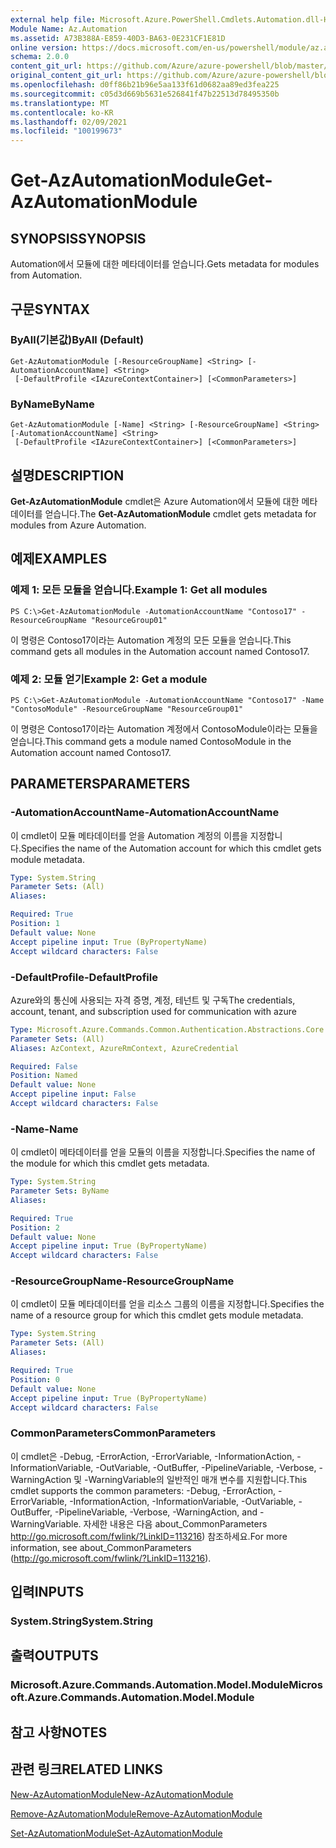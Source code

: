 ```yaml
---
external help file: Microsoft.Azure.PowerShell.Cmdlets.Automation.dll-Help.xml
Module Name: Az.Automation
ms.assetid: A73B388A-E859-40D3-BA63-0E231CF1E81D
online version: https://docs.microsoft.com/en-us/powershell/module/az.automation/get-azautomationmodule
schema: 2.0.0
content_git_url: https://github.com/Azure/azure-powershell/blob/master/src/Automation/Automation/help/Get-AzAutomationModule.md
original_content_git_url: https://github.com/Azure/azure-powershell/blob/master/src/Automation/Automation/help/Get-AzAutomationModule.md
ms.openlocfilehash: d0ff86b21b96e5aa133f61d0682aa89ed3fea225
ms.sourcegitcommit: c05d3d669b5631e526841f47b22513d78495350b
ms.translationtype: MT
ms.contentlocale: ko-KR
ms.lasthandoff: 02/09/2021
ms.locfileid: "100199673"
---
```

# <span data-ttu-id="6050e-101">Get-AzAutomationModule</span><span class="sxs-lookup"><span data-stu-id="6050e-101">Get-AzAutomationModule</span></span>

## <span data-ttu-id="6050e-102">SYNOPSIS</span><span class="sxs-lookup"><span data-stu-id="6050e-102">SYNOPSIS</span></span>
<span data-ttu-id="6050e-103">Automation에서 모듈에 대한 메타데이터를 얻습니다.</span><span class="sxs-lookup"><span data-stu-id="6050e-103">Gets metadata for modules from Automation.</span></span>

## <span data-ttu-id="6050e-104">구문</span><span class="sxs-lookup"><span data-stu-id="6050e-104">SYNTAX</span></span>

### <span data-ttu-id="6050e-105">ByAll(기본값)</span><span class="sxs-lookup"><span data-stu-id="6050e-105">ByAll (Default)</span></span>
```
Get-AzAutomationModule [-ResourceGroupName] <String> [-AutomationAccountName] <String>
 [-DefaultProfile <IAzureContextContainer>] [<CommonParameters>]
```

### <span data-ttu-id="6050e-106">ByName</span><span class="sxs-lookup"><span data-stu-id="6050e-106">ByName</span></span>
```
Get-AzAutomationModule [-Name] <String> [-ResourceGroupName] <String> [-AutomationAccountName] <String>
 [-DefaultProfile <IAzureContextContainer>] [<CommonParameters>]
```

## <span data-ttu-id="6050e-107">설명</span><span class="sxs-lookup"><span data-stu-id="6050e-107">DESCRIPTION</span></span>
<span data-ttu-id="6050e-108">**Get-AzAutomationModule** cmdlet은 Azure Automation에서 모듈에 대한 메타데이터를 얻습니다.</span><span class="sxs-lookup"><span data-stu-id="6050e-108">The **Get-AzAutomationModule** cmdlet gets metadata for modules from Azure Automation.</span></span>

## <span data-ttu-id="6050e-109">예제</span><span class="sxs-lookup"><span data-stu-id="6050e-109">EXAMPLES</span></span>

### <span data-ttu-id="6050e-110">예제 1: 모든 모듈을 얻습니다.</span><span class="sxs-lookup"><span data-stu-id="6050e-110">Example 1: Get all modules</span></span>
```
PS C:\>Get-AzAutomationModule -AutomationAccountName "Contoso17" -ResourceGroupName "ResourceGroup01"
```

<span data-ttu-id="6050e-111">이 명령은 Contoso17이라는 Automation 계정의 모든 모듈을 얻습니다.</span><span class="sxs-lookup"><span data-stu-id="6050e-111">This command gets all modules in the Automation account named Contoso17.</span></span>

### <span data-ttu-id="6050e-112">예제 2: 모듈 얻기</span><span class="sxs-lookup"><span data-stu-id="6050e-112">Example 2: Get a module</span></span>
```
PS C:\>Get-AzAutomationModule -AutomationAccountName "Contoso17" -Name "ContosoModule" -ResourceGroupName "ResourceGroup01"
```

<span data-ttu-id="6050e-113">이 명령은 Contoso17이라는 Automation 계정에서 ContosoModule이라는 모듈을 얻습니다.</span><span class="sxs-lookup"><span data-stu-id="6050e-113">This command gets a module named ContosoModule in the Automation account named Contoso17.</span></span>

## <span data-ttu-id="6050e-114">PARAMETERS</span><span class="sxs-lookup"><span data-stu-id="6050e-114">PARAMETERS</span></span>

### <span data-ttu-id="6050e-115">-AutomationAccountName</span><span class="sxs-lookup"><span data-stu-id="6050e-115">-AutomationAccountName</span></span>
<span data-ttu-id="6050e-116">이 cmdlet이 모듈 메타데이터를 얻을 Automation 계정의 이름을 지정합니다.</span><span class="sxs-lookup"><span data-stu-id="6050e-116">Specifies the name of the Automation account for which this cmdlet gets module metadata.</span></span>

```yaml
Type: System.String
Parameter Sets: (All)
Aliases:

Required: True
Position: 1
Default value: None
Accept pipeline input: True (ByPropertyName)
Accept wildcard characters: False
```

### <span data-ttu-id="6050e-117">-DefaultProfile</span><span class="sxs-lookup"><span data-stu-id="6050e-117">-DefaultProfile</span></span>
<span data-ttu-id="6050e-118">Azure와의 통신에 사용되는 자격 증명, 계정, 테넌트 및 구독</span><span class="sxs-lookup"><span data-stu-id="6050e-118">The credentials, account, tenant, and subscription used for communication with azure</span></span>

```yaml
Type: Microsoft.Azure.Commands.Common.Authentication.Abstractions.Core.IAzureContextContainer
Parameter Sets: (All)
Aliases: AzContext, AzureRmContext, AzureCredential

Required: False
Position: Named
Default value: None
Accept pipeline input: False
Accept wildcard characters: False
```

### <span data-ttu-id="6050e-119">-Name</span><span class="sxs-lookup"><span data-stu-id="6050e-119">-Name</span></span>
<span data-ttu-id="6050e-120">이 cmdlet이 메타데이터를 얻을 모듈의 이름을 지정합니다.</span><span class="sxs-lookup"><span data-stu-id="6050e-120">Specifies the name of the module for which this cmdlet gets metadata.</span></span>

```yaml
Type: System.String
Parameter Sets: ByName
Aliases:

Required: True
Position: 2
Default value: None
Accept pipeline input: True (ByPropertyName)
Accept wildcard characters: False
```

### <span data-ttu-id="6050e-121">-ResourceGroupName</span><span class="sxs-lookup"><span data-stu-id="6050e-121">-ResourceGroupName</span></span>
<span data-ttu-id="6050e-122">이 cmdlet이 모듈 메타데이터를 얻을 리소스 그룹의 이름을 지정합니다.</span><span class="sxs-lookup"><span data-stu-id="6050e-122">Specifies the name of a resource group for which this cmdlet gets module metadata.</span></span>

```yaml
Type: System.String
Parameter Sets: (All)
Aliases:

Required: True
Position: 0
Default value: None
Accept pipeline input: True (ByPropertyName)
Accept wildcard characters: False
```

### <span data-ttu-id="6050e-123">CommonParameters</span><span class="sxs-lookup"><span data-stu-id="6050e-123">CommonParameters</span></span>
<span data-ttu-id="6050e-124">이 cmdlet은 -Debug, -ErrorAction, -ErrorVariable, -InformationAction, -InformationVariable, -OutVariable, -OutBuffer, -PipelineVariable, -Verbose, -WarningAction 및 -WarningVariable의 일반적인 매개 변수를 지원합니다.</span><span class="sxs-lookup"><span data-stu-id="6050e-124">This cmdlet supports the common parameters: -Debug, -ErrorAction, -ErrorVariable, -InformationAction, -InformationVariable, -OutVariable, -OutBuffer, -PipelineVariable, -Verbose, -WarningAction, and -WarningVariable.</span></span> <span data-ttu-id="6050e-125">자세한 내용은 다음 about_CommonParameters http://go.microsoft.com/fwlink/?LinkID=113216) 참조하세요.</span><span class="sxs-lookup"><span data-stu-id="6050e-125">For more information, see about_CommonParameters (http://go.microsoft.com/fwlink/?LinkID=113216).</span></span>

## <span data-ttu-id="6050e-126">입력</span><span class="sxs-lookup"><span data-stu-id="6050e-126">INPUTS</span></span>

### <span data-ttu-id="6050e-127">System.String</span><span class="sxs-lookup"><span data-stu-id="6050e-127">System.String</span></span>

## <span data-ttu-id="6050e-128">출력</span><span class="sxs-lookup"><span data-stu-id="6050e-128">OUTPUTS</span></span>

### <span data-ttu-id="6050e-129">Microsoft.Azure.Commands.Automation.Model.Module</span><span class="sxs-lookup"><span data-stu-id="6050e-129">Microsoft.Azure.Commands.Automation.Model.Module</span></span>

## <span data-ttu-id="6050e-130">참고 사항</span><span class="sxs-lookup"><span data-stu-id="6050e-130">NOTES</span></span>

## <span data-ttu-id="6050e-131">관련 링크</span><span class="sxs-lookup"><span data-stu-id="6050e-131">RELATED LINKS</span></span>

[<span data-ttu-id="6050e-132">New-AzAutomationModule</span><span class="sxs-lookup"><span data-stu-id="6050e-132">New-AzAutomationModule</span></span>](./New-AzAutomationModule.md)

[<span data-ttu-id="6050e-133">Remove-AzAutomationModule</span><span class="sxs-lookup"><span data-stu-id="6050e-133">Remove-AzAutomationModule</span></span>](./Remove-AzAutomationModule.md)

[<span data-ttu-id="6050e-134">Set-AzAutomationModule</span><span class="sxs-lookup"><span data-stu-id="6050e-134">Set-AzAutomationModule</span></span>](./Set-AzAutomationModule.md)


